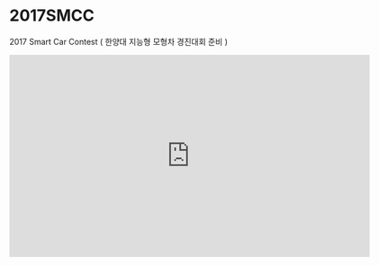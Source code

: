 # 2017SMCC
2017 Smart Car Contest ( 한양대 지능형 모형차 경진대회 준비 ) 
<iframe width="640" height="360" src="https://youtu.be/H2YAZbj100g" frameborder="0" gesture="media" allowfullscreen=""></iframe>
